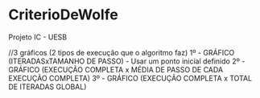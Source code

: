 # CriterioDeWolfe
Projeto IC - UESB



//3 gráficos (2 tipos de execução que o algoritmo faz)
1º - GRÁFICO (ITERADASxTAMANHO DE PASSO) - Usar um ponto inicial definido 
2º - GRÁFICO (EXECUÇÃO COMPLETA x MÉDIA DE PASSO DE CADA EXECUÇÃO COMPLETA)
3º - GRÁFICO (EXECUÇÃO COMPLETA x TOTAL DE ITERADAS GLOBAL)
